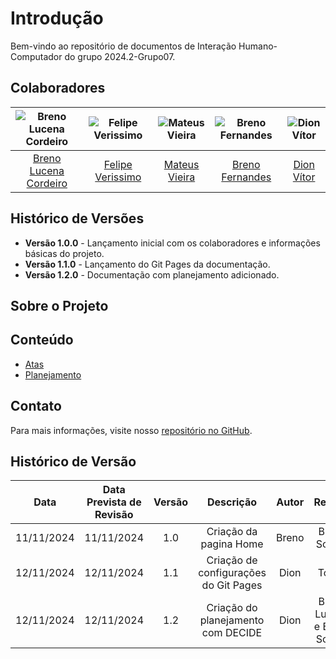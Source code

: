 # Introdução

Bem-vindo ao repositório de documentos de Interação Humano-Computador do grupo 2024.2-Grupo07.

## Colaboradores

| ![Breno Lucena Cordeiro](https://avatars.githubusercontent.com/u/82223777?v=4) | ![Felipe Verissimo](https://avatars.githubusercontent.com/u/101402657?v=4) | ![Mateus Vieira](https://avatars.githubusercontent.com/u/61623585?v=4) | ![Breno Fernandes](https://avatars.githubusercontent.com/u/132412607?v=4) | ![Dion Vítor](https://avatars.githubusercontent.com/u/71671413?v=4) |
|:---------------------------------:|:---------------------------------:|:---------------------------------:|:---------------------------------:|:---------------------------------:|
| [Breno Lucena Cordeiro](https://github.com/BrenoLUCO) | [Felipe Verissimo](https://github.com/verissimoo) | [Mateus Vieira](https://github.com/matix0) | [Breno Fernandes](https://github.com/Brenofrds) | [Dion Vítor](https://github.com/DionVitor) |

## Histórico de Versões

- **Versão 1.0.0** - Lançamento inicial com os colaboradores e informações básicas do projeto.
- **Versão 1.1.0** - Lançamento do Git Pages da documentação.
- **Versão 1.2.0** - Documentação com planejamento adicionado.

## Sobre o Projeto

## Conteúdo

- [Atas](atas/)
- [Planejamento](planejamento/)

## Contato

Para mais informações, visite nosso [repositório no GitHub](https://github.com/Interacao-Humano-Computador/2024.2-Grupo07).

## Histórico de Versão

|Data|Data Prevista de Revisão|Versão|Descrição|Autor|Revisor|
| :----------: |:-----------:| :------: | :-----------: | :---------: |:---------: |
|11/11/2024|11/11/2024|1.0|Criação da pagina Home|Breno| Breno Soares|
|12/11/2024|12/11/2024|1.1|Criação de configurações do Git Pages |Dion| Todos|
|12/11/2024|12/11/2024|1.2|Criação do planejamento com DECIDE |Dion| Breno Lucena e Breno Soares|